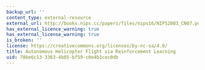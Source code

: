 ```yaml
---
backup_url: ''
content_type: external-resource
external_url: http://books.nips.cc/papers/files/nips16/NIPS2003_CN07.pdf
has_external_licence_warning: true
has_external_license_warning: true
is_broken: ''
license: https://creativecommons.org/licenses/by-nc-sa/4.0/
title: Autonomous Helicopter Flight via Reinforcement Learning
uid: 78be6c13-3363-4b85-bf59-c0e4b1cec0db
---
```

